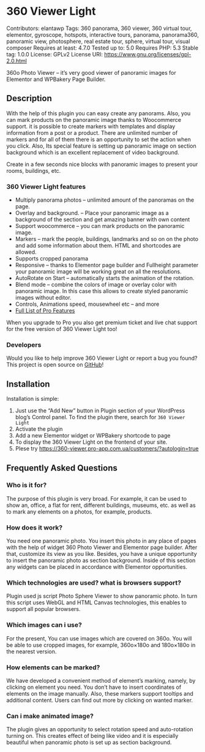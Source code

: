# 360 Viewer Light #
Contributors: elantawp
Tags: 360 panorama, 360 viewer, 360 virtual tour, elementor, gyroscope, hotspots, interactive tours, panorama, panorama360, panoramic view, photosphere, real estate tour, sphere, virtual tour, visual composer
Requires at least: 4.7.0
Tested up to: 5.0
Requires PHP: 5.3
Stable tag: 1.0.0
License: GPLv2
License URI: https://www.gnu.org/licenses/gpl-2.0.html

360o Photo Viewer – it’s very good viewer of panoramic images for Elementor and WPBakery Page Builder.

## Description ##

With the help of this plugin you can easy create any panorams. Also, you can mark products on the panoramic image thanks to Woocommerce support. it is possible to create markers with templates and display information from a post or a product. There are unlimited number of markers and for all of them there is an opportunity to set the action when you click.
Also, Its special feature is setting up panoramic image on section background which is an excellent replacement of video background.

Create in a few seconds nice blocks with panoramic images to present your rooms, buildings, etc.

### 360 Viewer Light features ###
* Multiply panorama photos – unlimited amount of the panoramas on the page.
* Overlay and background. – Place your panoramic image as a background of the section and get amazing banner with own content
* Support woocommerce – you can mark products on the panoramic image.
* Markers – mark the people, buildings, landmarks and so on on the photo and add some information about them. HTML and shortcodes are allowed.
* Supports cropped panorama
* Responsive – thanks to Elementor page builder and Fullheight parameter your panoramic image will be working great on all the resolutions.
* AutoRotate on Start – automatically starts the animation of the rotation.
* Blend mode – combine the colors of image or overlay color with panoramic image. In this case this allows to create styled panoramic images without editor.
* Controls, Animations speed, mousewheel etc – and more
* [Full List of Pro Features](https://360-viewer.pro-app.com.ua/)

When you upgrade to Pro you also get premium ticket and live chat support for the free version of 360 Viewer Light too!

### Developers ###

Would you like to help improve 360 Viewer Light or report a bug you found? This project is open source on [GitHub](https://github.com/maslybs/360-Viewer-Light)!

## Installation ##

Installation is simple:

1. Just use the “Add New” button in Plugin section of your WordPress blog’s Control panel. To find the plugin there, search for `360 Viewer Light`
2. Activate the plugin
3. Add a new Elementor widget or WPBakery shortcode to page
4. To display the 360 Viewer Light on the frontend of your site.
5. Plese try https://360-viewer.pro-app.com.ua/customers/?autologin=true

## Frequently Asked Questions ##

### Who is it for? ###
The purpose of this plugin is very broad. For example, it can be used to show an, office, a flat for rent, different buildings, museums, etc. as well as to mark any elements on a photos, for example, products.

###  How does it work? ###
You need one panoramic photo. You insert this photo in any place of pages  with the help of widget 360 Photo Viewer and Elementor page builder. After that, customize its view as you  like. Besides, you have a unique opportunity  to insert the panoramic photo as section background. Inside of this section any widgets can be placed in accordance with Elementor opportunities.

###  Which technologies are used? what is browsers support? ###
Plugin used js script Photo Sphere Viewer to show panoramic photo.
In turn this script uses WebGL and HTML Canvas technologies, this enables to support all popular browsers.

###  Which images can i use? ###
For the present, You can use images which are covered on 360o. You will be able to use cropped images, for example, 360o×180o and 180o×180o in the nearest version.

###  How elements can be marked? ###
We have developed a convenient method of element’s marking, namely, by clicking on element you need. You don’t have to insert coordinates of elements on the image manually. Also, these markers support tooltips and additional content. Users can find out more by clicking on wanted marker.

###  Can i make animated image? ###
The plugin gives an opportunity to select rotation speed and auto-rotation turning on.
This creates effect of being like video and it is especially beautiful when panoramic photo is set up as section background.
